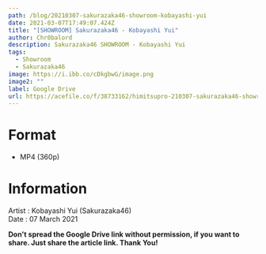 ```yaml
---
path: /blog/20210307-sakurazaka46-showroom-kobayashi-yui
date: 2021-03-07T17:49:07.424Z
title: "[SHOWROOM] Sakurazaka46 - Kobayashi Yui"
author: Chr0balord
description: Sakurazaka46 SHOWROOM - Kobayashi Yui
tags:
  - Showroom
  - Sakurazaka46
image: https://i.ibb.co/cDkgbwG/image.png
image2: ""
label: Google Drive
url: https://acefile.co/f/38733162/himitsupro-210307-sakurazaka46-showroom-kobayashi-yui-mp4
---
```

# Format

* MP4 (360p)

# Information

Artist : Kobayashi Yui (Sakurazaka46)\
Date : 07 March 2021

**Don't spread the Google Drive link without permission, if you want to share. Just share the article link. Thank You!**
